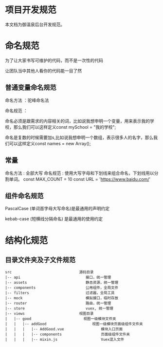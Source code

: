 # 项目开发规范
本文档为御温泉后台开发规范。

# 命名规范
为了让大家书写可维护的代码，而不是一次性的代码

让团队当中其他人看你的代码能一目了然

## 普通变量命名规范

命名方法 ：驼峰命名法

命名规范 ：

命名必须是跟需求的内容相关的词，比如说我想申明一个变量，用来表示我的学校，那么我们可以这样定义const mySchool = "我的学校";


命名是复数的时候需要加s,比如说我想申明一个数组，表示很多人的名字，那么我们可以这样定义const names = new Array();

## 常量 

命名方法 : 全部大写
命名规范 : 使用大写字母和下划线来组合命名，下划线用以分割单词。
const MAX_COUNT = 10
const URL = 'https://www.baidu.com/'

## 组件命名规范

PascalCase (单词首字母大写命名)是最通用的声明约定

kebab-case (短横线分隔命名) 是最通用的使用约定


# 结构化规范
## 目录文件夹及子文件规范
```
src                               源码目录
|-- api                              接口，统一管理
|-- assets                           静态资源，统一管理
|-- components                       公用组件，全局文件
|-- filters                          过滤器，全局工具
|-- mock                             模拟接口，临时存放
|-- router                           路由，统一管理
|-- store                            vuex, 统一管理
|-- views                         视图目录
|   |-- good                        视图一级模块文件夹
|   |   |-- addGood                     视图一级模块页面级组件文件夹
|   |   |   |-- AddGood.vue                 模块入口页面
|   |   |   |-- components                  页面级组件文件夹
|   |   |   |-- mixin.js                    Vuex混入文件               
```
